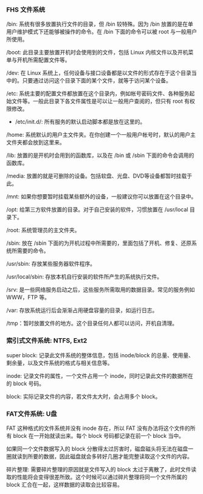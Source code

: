
### FHS 文件系统

/bin: 系统有很多放置执行文件的目录，但 /bin 较特殊。因为 /bin 放置的是在单用户维护模式下还能够被操作的命令。在 /bin 下面的命令可以被 root 与一般用户所使用。

/boot: 此目录主要放置开机时会使用到的文件，包括 Linux 内核文件以及开机菜单与开机所需配置文件等。

/dev: 在 Linux 系统上，任何设备与接口设备都是以文件的形式存在于这个目录当中的。只要通过访问这个目录下面的某个文件，就等于访问某个设备。

/etc: 系统主要的配置文件都放置在这个目录内，例如帐号密码文件、各种服务起始文件等。一般此目录下各文件属性是可以让一般用户查阅的，但只有 root 有权限修改。
- /etc/init.d/: 所有服务的默认启动脚本都是放在这里的。

/home: 系统默认的用户主文件夹。在你创建一个一般用户帐号时，默认的用户主文件夹都会放到这里来。

/lib: 放置的是开机时会用到的函数库，以及在 /bin 或 /sbin 下面的命令会调用的函数库。

/media: 放置的就是可删除的设备。包括软盘、光盘、DVD等设备都暂时挂载于此。

/mnt: 如果你想要暂时挂载某些额外的设备，一般建议你可以放置在这个目录中。

/opt: 给第三方软件放置的目录。对于自己安装的软件，习惯放置在 /usr/local 目录下。

/root: 系统管理员的主文件夹。

/sbin: 放在 /sbin 下面的为开机过程中所需要的，里面包括了开机、修复、还原系统所需要的命令。

/usr/sbin: 存放某些服务器软件程序。

/usr/local/sbin: 存放本机自行安装的软件所产生的系统执行文件。

/srv: 是一些网络服务启动之后，这些服务所需取用的数据目录。常见的服务例如 WWW，FTP 等。

/var: 存放系统运行后会渐渐占用硬盘容量的目录，如运行日志。

/tmp：暂时放置文件的地方。这个目录任何人都可以访问，开机自清理。


### 索引式文件系统: NTFS, Ext2

super block: 记录此文件系统的整体信息，包括 inode/block 的总量、使用量、剩余量，以及文件系统的格式与相关信息等。

inode: 记录文件的属性，一个文件占用一个 inode，同时记录此文件的数据所在的 block 号码。

block: 实际记录文件的内容，若文件太大时，会占用多个 block。
    
    
### FAT文件系统: U盘

FAT 这种格式的文件系统并没有 inode 存在，所以 FAT 没有办法将这个文件的所有 block 在一开始就读出来。每个 block 号码都记录在前一个 block 当中。

如果同一个文件数据写入的 block 分散得太过厉害时，磁盘磁头将无法在磁盘一圈就读到所要的数据，因此磁盘就会多转好几圈才能完整读取这个文件的内容。

碎片整理: 需要碎片整理的原因就是文件写入的 block 太过于离散了，此时文件读取的性能将会变得很差所致。这个时候可以通过碎片整理将同一个文件所属的 block 汇合在一起，这样数据的读取会比较容易。
